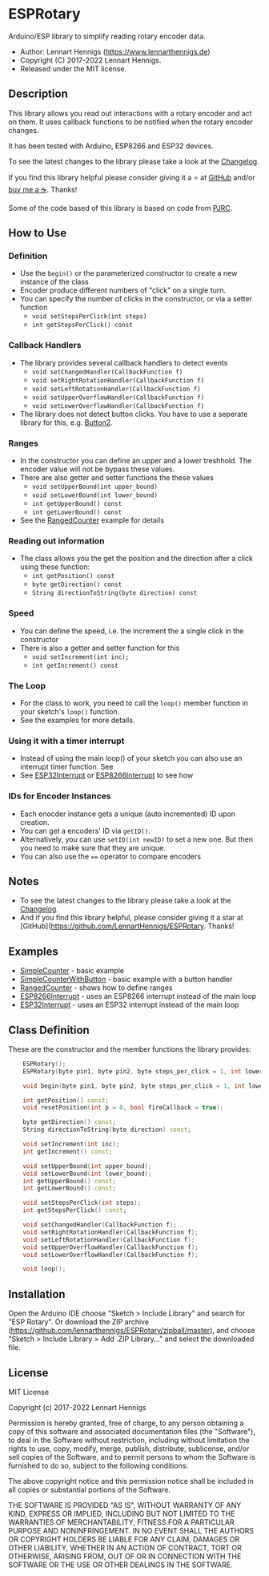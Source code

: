 # ESPRotary

Arduino/ESP library to simplify reading rotary encoder data.

- Author: Lennart Hennigs (<https://www.lennarthennigs.de>)
- Copyright (C) 2017-2022 Lennart Hennigs.
- Released under the MIT license.

## Description

This library allows you read out interactions with a rotary encoder and act on them.
It uses callback functions to be notified when the rotary encoder changes.

It has been tested with Arduino, ESP8266 and ESP32 devices.

To see the latest changes to the library please take a look at the [Changelog](https://github.com/LennartHennigs/ESPRotary/blob/master/CHANGELOG.md).

If you find this library helpful please consider giving it a ⭐️ at [GitHub](https://github.com/LennartHennigs/ESPRotary) and/or [buy me a ☕️](https://ko-fi.com/lennart0815). Thanks!

Some of the code based of this library is based on code from [PJRC](https://www.pjrc.com/teensy/td_libs_Encoder.html).

## How to Use

### Definition

- Use the `begin()` or the parameterized constructor to create a new instance of the class
- Encoder produce different numbers of "click" on a single turn.
- You can specify the number of clicks in the constructor, or via a setter function
  - ```void setStepsPerClick(int steps)```
  - ```int getStepsPerClick() const```

### Callback Handlers

- The library provides several callback handlers to detect events
  - ```void setChangedHandler(CallbackFunction f)```
  - ```void setRightRotationHandler(CallbackFunction f)```
  - ```void setLeftRotationHandler(CallbackFunction f)```
  - ```void setUpperOverflowHandler(CallbackFunction f)```
  - ```void setLowerOverflowHandler(CallbackFunction f)```
- The library does not detect button clicks. You have to use a seperate library for this, e.g. [Button2](https://github.com/LennartHennigs/Button2).

### Ranges

- In the constructor you can define an upper and a lower treshhold. The encoder value will not be bypass  these values.
- There are also getter and setter functions the these values
  - ```void setUpperBound(int upper_bound)```
  - ```void setLowerBound(int lower_bound)```
  - ```int getUpperBound() const```
  - ```int getLowerBound() const```
- See the [RangedCounter](https://github.com/LennartHennigs/ESPRotary/blob/master/examples/RangedCounter/RangedCounter.ino) example for details

### Reading out information

- The class allows you the get the position and the direction after a click using these function:
  - ```int getPosition() const```
  - ```byte getDirection() const```
  - ```String directionToString(byte direction) const```

### Speed

- You can define the speed, i.e. the increment the a single click in the constructor
- There is also a getter and setter function for this
  - ```void setIncrement(int inc);```
  - ```int getIncrement() const```

### The Loop

- For the class to work, you need to call the `loop()` member function in your sketch's `loop()` function.
- See the examples for more details.

### Using it with a timer interrupt

- Instead of using the main loop() of your sketch you can also use an interrupt timer function. See
- See [ESP32Interrupt](https://github.com/LennartHennigs/ESPRotary/blob/master/examples/ESP32Interrupt/ESP32Interrupt.ino) or [ESP8266Interrupt](https://github.com/LennartHennigs/ESPRotary/blob/master/examples/ESP8266Interrupt/ESP8266Interrupt.ino) to see how

### IDs for Encoder Instances

- Each enocder instance gets a unique (auto incremented) ID upon creation.
- You can get a encoders' ID via `getID()`.
- Alternatively, you can use `setID(int newID)` to set a new one. But then you need to make sure that they are unique.
- You can also use the `==` operator to compare encoders

## Notes

- To see the latest changes to the library please take a look at the [Changelog](https://github.com/LennartHennigs/ESPRotary/blob/master/CHANGELOG.md).
- And if you find this library helpful, please consider giving it a star at [GitHub](<https://github.com/LennartHennigs/ESPRotary>.  Thanks!

## Examples

- [SimpleCounter](https://github.com/LennartHennigs/ESPRotary/blob/master/examples/SimpleCounter/SimpleCounter.ino) - basic example
- [SimpleCounterWithButton](https://github.com/LennartHennigs/ESPRotary/blob/master/examples/SimpleCounterWithButton/SimpleCounterWithButton.ino) - basic example with a button handler
- [RangedCounter](https://github.com/LennartHennigs/ESPRotary/blob/master/examples/RangedCounter/RangedCounter.ino) - shows how to define ranges
- [ESP8266Interrupt](https://github.com/LennartHennigs/ESPRotary/blob/master/examples/ESP8266Interrupt/ESP8266Interrupt.ino) - uses an ESP8266 interrupt instead of the main loop
- [ESP32Interrupt](https://github.com/LennartHennigs/ESPRotary/blob/master/examples/ESP32Interrupt/ESP32Interrupt.ino) - uses an ESP32 interrupt instead of the main loop

## Class Definition

These are the constructor and the member functions the library provides:

``` c++
    ESPRotary();
    ESPRotary(byte pin1, byte pin2, byte steps_per_click = 1, int lower_bound = INT16_MIN, int upper_bound = INT16_MAX, int inital_pos = 0, int increment = 1);

    void begin(byte pin1, byte pin2, byte steps_per_click = 1, int lower_bound = INT16_MIN, int upper_bound = INT16_MAX, int inital_pos = 0, int increment = 1);

    int getPosition() const;
    void resetPosition(int p = 0, bool fireCallback = true);

    byte getDirection() const;
    String directionToString(byte direction) const;

    void setIncrement(int inc);
    int getIncrement() const;

    void setUpperBound(int upper_bound);
    void setLowerBound(int lower_bound);
    int getUpperBound() const;
    int getLowerBound() const;

    void setStepsPerClick(int steps);
    int getStepsPerClick() const;

    void setChangedHandler(CallbackFunction f);
    void setRightRotationHandler(CallbackFunction f);
    void setLeftRotationHandler(CallbackFunction f);
    void setUpperOverflowHandler(CallbackFunction f);
    void setLowerOverflowHandler(CallbackFunction f);

    void loop();
```

## Installation

Open the Arduino IDE choose "Sketch > Include Library" and search for "ESP Rotary".
Or download the ZIP archive (<https://github.com/lennarthennigs/ESPRotary/zipball/master>), and choose "Sketch > Include Library > Add .ZIP Library..." and select the downloaded file.

## License

MIT License

Copyright (c) 2017-2022 Lennart Hennigs

Permission is hereby granted, free of charge, to any person obtaining a copy
of this software and associated documentation files (the "Software"), to deal
in the Software without restriction, including without limitation the rights
to use, copy, modify, merge, publish, distribute, sublicense, and/or sell
copies of the Software, and to permit persons to whom the Software is
furnished to do so, subject to the following conditions:

The above copyright notice and this permission notice shall be included in all
copies or substantial portions of the Software.

THE SOFTWARE IS PROVIDED "AS IS", WITHOUT WARRANTY OF ANY KIND, EXPRESS OR
IMPLIED, INCLUDING BUT NOT LIMITED TO THE WARRANTIES OF MERCHANTABILITY,
FITNESS FOR A PARTICULAR PURPOSE AND NONINFRINGEMENT. IN NO EVENT SHALL THE
AUTHORS OR COPYRIGHT HOLDERS BE LIABLE FOR ANY CLAIM, DAMAGES OR OTHER
LIABILITY, WHETHER IN AN ACTION OF CONTRACT, TORT OR OTHERWISE, ARISING FROM,
OUT OF OR IN CONNECTION WITH THE SOFTWARE OR THE USE OR OTHER DEALINGS IN THE
SOFTWARE.
